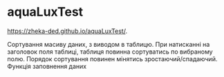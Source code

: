 # aquaLuxTest

https://zheka-ded.github.io/aquaLuxTest/.


Сортування масиву даних, з виводом в таблицю. При натисканні на заголовок поля таблиці, таблиця повинна сортуватись по вибраному полю. Порядок сортування повинен мінятись зростаючий/спадаючий.
Функція заповнення даних